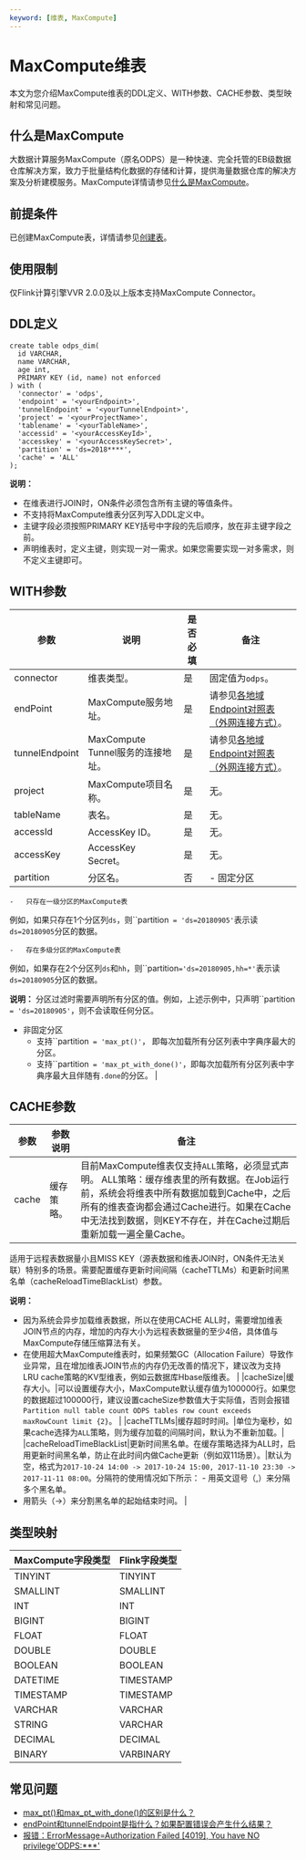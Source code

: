 ```yaml
---
keyword: [维表, MaxCompute]
---
```


# MaxCompute维表

本文为您介绍MaxCompute维表的DDL定义、WITH参数、CACHE参数、类型映射和常见问题。

## 什么是MaxCompute

大数据计算服务MaxCompute（原名ODPS）是一种快速、完全托管的EB级数据仓库解决方案，致力于批量结构化数据的存储和计算，提供海量数据仓库的解决方案及分析建模服务。MaxCompute详情请参见[什么是MaxCompute](/cn.zh-CN/产品简介/什么是MaxCompute.md)。

## 前提条件

已创建MaxCompute表，详情请参见[创建表](/cn.zh-CN/快速入门/通过MaxCompute客户端使用MaxCompute/创建表.md)。

## 使用限制

仅Flink计算引擎VVR 2.0.0及以上版本支持MaxCompute Connector。

## DDL定义

```
create table odps_dim(
  id VARCHAR,
  name VARCHAR,
  age int,
  PRIMARY KEY (id, name) not enforced
) with (
  'connector' = 'odps', 
  'endpoint' = '<yourEndpoint>',
  'tunnelEndpoint' = '<yourTunnelEndpoint>',
  'project' = '<yourProjectName>',
  'tablename' = '<yourTableName>',
  'accessid' = '<yourAccessKeyId>',
  'accesskey' = '<yourAccessKeySecret>',
  'partition' = 'ds=2018****',
  'cache' = 'ALL'
);
```

**说明：**

-   在维表进行JOIN时，ON条件必须包含所有主键的等值条件。
-   不支持将MaxCompute维表分区列写入DDL定义中。
-   主键字段必须按照PRIMARY KEY括号中字段的先后顺序，放在非主键字段之前。
-   声明维表时，定义主键，则实现一对一需求。如果您需要实现一对多需求，则不定义主键即可。

## WITH参数

|参数|说明|是否必填|备注|
|--|--|----|--|
|connector|维表类型。|是|固定值为`odps`。|
|endPoint|MaxCompute服务地址。|是|请参见[各地域Endpoint对照表（外网连接方式）](/cn.zh-CN/准备工作/Endpoint.md)。|
|tunnelEndpoint|MaxCompute Tunnel服务的连接地址。|是|请参见[各地域Endpoint对照表（外网连接方式）](/cn.zh-CN/准备工作/Endpoint.md)。|
|project|MaxCompute项目名称。|是|无。|
|tableName|表名。|是|无。|
|accessId|AccessKey ID。|是|无。|
|accessKey|AccessKey Secret。|是|无。|
|partition|分区名。|否|-   固定分区
    -   只存在一级分区的MaxCompute表

例如，如果只存在1个分区列`ds`，则``partition` = 'ds=20180905'`表示读`ds=20180905`分区的数据。

    -   存在多级分区的MaxCompute表

例如，如果存在2个分区列`ds`和`hh`，则``partition`='ds=20180905,hh=*'`表示读`ds=20180905`分区的数据。

**说明：** 分区过滤时需要声明所有分区的值。例如，上述示例中，只声明``partition` = 'ds=20180905'`，则不会读取任何分区。

-   非固定分区
    -   支持``partition` = 'max_pt()'`， 即每次加载所有分区列表中字典序最大的分区。
    -   支持``partition` = 'max_pt_with_done()'`，即每次加载所有分区列表中字典序最大且伴随有`.done`的分区。 |

## CACHE参数

|参数|参数说明|备注|
|--|----|--|
|cache|缓存策略。|目前MaxCompute维表仅支持`ALL`策略，必须显式声明。 ALL策略：缓存维表里的所有数据。在Job运行前，系统会将维表中所有数据加载到Cache中，之后所有的维表查询都会通过Cache进行。如果在Cache中无法找到数据，则KEY不存在，并在Cache过期后重新加载一遍全量Cache。

适用于远程表数据量小且MISS KEY（源表数据和维表JOIN时，ON条件无法关联）特别多的场景。需要配置缓存更新时间间隔（cacheTTLMs）和更新时间黑名单（cacheReloadTimeBlackList）参数。

**说明：**

-   因为系统会异步加载维表数据，所以在使用CACHE ALL时，需要增加维表JOIN节点的内存，增加的内存大小为远程表数据量的至少4倍，具体值与MaxCompute存储压缩算法有关。
-   在使用超大MaxCompute维表时，如果频繁GC（Allocation Failure）导致作业异常，且在增加维表JOIN节点的内存仍无改善的情况下，建议改为支持LRU cache策略的KV型维表，例如云数据库Hbase版维表。 |
|cacheSize|缓存大小。|可以设置缓存大小，MaxCompute默认缓存值为100000行。如果您的数据超过100000行，建议设置cacheSize参数值大于实际值，否则会报错`Partition null table count ODPS tables row count exceeds maxRowCount limit {2}`。 |
|cacheTTLMs|缓存超时时间。|单位为毫秒，如果cache选择为`ALL`策略，则为缓存加载的间隔时间，默认为不重新加载。|
|cacheReloadTimeBlackList|更新时间黑名单。在缓存策略选择为ALL时，启用更新时间黑名单，防止在此时间内做Cache更新（例如双11场景）。|默认为空，格式为`2017-10-24 14:00 -> 2017-10-24 15:00, 2017-11-10 23:30 -> 2017-11-11 08:00`。分隔符的使用情况如下所示： -   用英文逗号（,）来分隔多个黑名单。
-   用箭头（-\>）来分割黑名单的起始结束时间。 |

## 类型映射

|MaxCompute字段类型|Flink字段类型|
|--------------|---------|
|TINYINT|TINYINT|
|SMALLINT|SMALLINT|
|INT|INT|
|BIGINT|BIGINT|
|FLOAT|FLOAT|
|DOUBLE|DOUBLE|
|BOOLEAN|BOOLEAN|
|DATETIME|TIMESTAMP|
|TIMESTAMP|TIMESTAMP|
|VARCHAR|VARCHAR|
|STRING|VARCHAR|
|DECIMAL|DECIMAL|
|BINARY|VARBINARY|

## 常见问题

-   [max\_pt\(\)和max\_pt\_with\_done\(\)的区别是什么？](/cn.zh-CN/Flink全托管/常见问题.md)
-   [endPoint和tunnelEndpoint是指什么？如果配置错误会产生什么结果？](/cn.zh-CN/Flink全托管/常见问题.md)
-   [报错：ErrorMessage=Authorization Failed \[4019\], You have NO privilege'ODPS:\*\*\*'](t1916815.md#section_947_odv_kbe)

